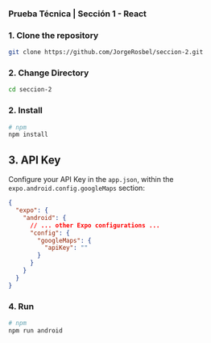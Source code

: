 ### Prueba Técnica | Sección 1 - React


### 1. Clone the repository
```bash
git clone https://github.com/JorgeRosbel/seccion-2.git
```

### 2. Change Directory
```bash
cd seccion-2
```

### 2. Install 
```bash
# npm
npm install
```

## 3. API Key

Configure your API Key in the `app.json`, within the `expo.android.config.googleMaps` section:

```json
{
  "expo": {
    "android": {
      // ... other Expo configurations ...
      "config": {
        "googleMaps": {
          "apiKey": ""
        }
      }
    }
  }
}
```

### 4. Run
```bash
# npm
npm run android
```
